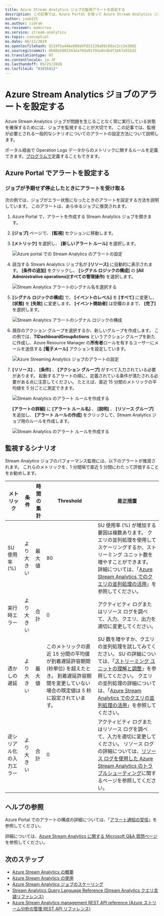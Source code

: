 ```yaml
---
title: Azure Stream Analytics ジョブの監視アラートを設定する
description: この記事では、Azure Portal を使って Azure Stream Analytics ジョブの監視とアラートを設定する方法について説明します。
author: jseb225
ms.author: sidram
ms.reviewer: mamccrea
ms.service: stream-analytics
ms.topic: conceptual
ms.date: 06/21/2019
ms.openlocfilehash: 8219fba44be608a9fd31139a89c8dac2cc3e3082
ms.sourcegitcommit: 0b80a5802343ea769a91f91a8cdbdf1b67a932d3
ms.translationtype: HT
ms.contentlocale: ja-JP
ms.lasthandoff: 05/25/2020
ms.locfileid: "83835412"
---
```

# <a name="set-up-alerts-for-azure-stream-analytics-jobs"></a>Azure Stream Analytics ジョブのアラートを設定する

Azure Stream Analytics ジョブが問題を生じることなく常に実行している状態を確保するためには、ジョブを監視することが大切です。 この記事では、監視が必要とされる一般的なシナリオについてのアラートの設定方法について説明します。 

ポータル経由で Operation Logs データからのメトリックに関するルールを定義できます。[プログラムで](https://code.msdn.microsoft.com/windowsazure/Receive-Email-Notifications-199e2c9a)定義することもできます。

## <a name="set-up-alerts-in-the-azure-portal"></a>Azure Portal でアラートを設定する
### <a name="get-alerted-when-a-job-stops-unexpectedly"></a>ジョブが予期せず停止したときにアラートを受け取る

次の例では、ジョブがエラー状態になったときのアラートを設定する方法を説明しています。 このアラートは、あらゆるジョブに推奨されます。

1. Azure Portal で、アラートを作成する Stream Analytics ジョブを開きます。

2. **[ジョブ]** ページで、 **[監視]** セクションに移動します。  

3. **[メトリック]** を選択し、 **[新しいアラート ルール]** を選択します。

   ![Azure portal での Stream Analytics のアラートの設定](./media/stream-analytics-set-up-alerts/stream-analytics-set-up-alerts.png)  

4. 該当する Stream Analytics ジョブ名が **[リソース]** に自動的に表示されます。 **[条件の追加]** をクリックし、 **[シグナル ロジックの構成]** の **[All Administrative operations]\(すべての管理操作\)** を選択します。

   ![Stream Analytics アラートのシグナル名を選択する](./media/stream-analytics-set-up-alerts/stream-analytics-condition-signal.png)  

5. **[シグナル ロジックの構成]** で、 **[イベントのレベル]** を **[すべて]** に変更し、 **[状態]** を **[失敗]** に変更します。 **[イベント開始者]** は空欄のままで、 **[完了]** を選択します。

   ![Stream Analytics アラートのシグナル ロジックの構成](./media/stream-analytics-set-up-alerts/stream-analytics-configure-signal-logic.png) 

6. 既存のアクション グループを選択するか、新しいグループを作成します。 この例では、**TIDashboardGroupActions** というアクション グループを新たに作成し、Azure Resource Manager の**所有者**ロールを有するユーザーにメールを送信する **[電子メール]** アクションを設定しています。

   ![Azure Streaming Analytics ジョブのアラートの設定](./media/stream-analytics-set-up-alerts/stream-analytics-add-group-email-action.png)

7. **[リソース]** 、 **[条件]** 、 **[アクション グループ]** がすべて入力されている必要があります。 起動するアラートの順に、定義されている条件が満たされる必要がある点に注意してください。 たとえば、直近 15 分間のメトリックの平均値を 5 分ごとに測定できます。

   ![Stream Analytics のアラート ルールを作成する](./media/stream-analytics-set-up-alerts/stream-analytics-create-alert-rule-2.png)

   **[アラートの詳細]** に **[アラート ルール名]** 、 **[説明]** 、 **[リソース グループ]** を追加し、 **[アラート ルールの作成]** をクリックして、Stream Analytics ジョブ用のルールを作成します。

   ![Stream Analytics のアラート ルールを作成する](./media/stream-analytics-set-up-alerts/stream-analytics-create-alert-rule.png)
   
## <a name="scenarios-to-monitor"></a>監視するシナリオ

Stream Analytics ジョブのパフォーマンス監視には、以下のアラートが推奨されます。 これらのメトリックを、1 分間隔で直近 5 分間にわたって評価することをお勧めします。

|メトリック|条件|時間の集計|Threshold|是正措置|
|-|-|-|-|-|
|SU 使用率 (%)|より大きい|最大値|80|SU 使用率 (%) が増加する要因は複数あります。 クエリの並列処理を使用してスケーリングするか、ストリーミング ユニット数を増やすことができます。 詳細については、「[Azure Stream Analytics でのクエリの並列処理の活用](stream-analytics-parallelization.md)」を参照してください。|
|実行時エラー|より大きい|合計|0|アクティビティ ログまたはリソース ログを調べて、入力、クエリ、出力を適切に変更してください。|
|透かしの遅延|より大きい|最大値|このメトリックの直近 15 分間の平均値が到着遅延許容期間 (秒単位) を超えたとき。 到着遅延許容期間を変更していない場合の既定値は 5 秒に設定されています。|SU 数を増やすか、クエリの並列処理を試してみてください。 SU の詳細については、「[ストリーミング ユニットの理解と調整](stream-analytics-streaming-unit-consumption.md#how-many-sus-are-required-for-a-job)」を参照してください。 クエリの並列処理の詳細については、「[Azure Stream Analytics でのクエリの並列処理の活用](stream-analytics-parallelization.md)」を参照してください。|
|逆シリアル化の入力エラー|より大きい|合計|0|アクティビティ ログまたはリソース ログを調べて、入力を適切に変更してください。 リソース ログの詳細については、[リソース ログを使用した Azure Stream Analytics のトラブルシューティング](stream-analytics-job-diagnostic-logs.md)に関するページを参照してください。|

## <a name="get-help"></a>ヘルプの参照

Azure Portal でのアラートの構成の詳細については、「[アラート通知の受信](../azure-monitor/platform/alerts-overview.md)」を参照してください。  

詳細については、[Azure Stream Analytics に関する Microsoft Q&A 質問ページ](https://docs.microsoft.com/answers/topics/azure-stream-analytics.html)を参照してください。

## <a name="next-steps"></a>次のステップ
* [Azure Stream Analytics の概要](stream-analytics-introduction.md)
* [Azure Stream Analytics の使用](stream-analytics-get-started.md)
* [Azure Stream Analytics ジョブのスケーリング](stream-analytics-scale-jobs.md)
* [Stream Analytics Query Language Reference (Stream Analytics クエリ言語リファレンス)](https://docs.microsoft.com/stream-analytics-query/stream-analytics-query-language-reference)
* [Azure Stream Analytics management REST API reference (Azure ストリーム分析の管理 REST API リファレンス)](https://msdn.microsoft.com/library/azure/dn835031.aspx)


